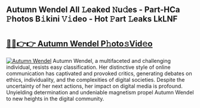 ## Autumn Wendel All 𝙻eaked 𝙽u𝚍es - Part-HCa 𝙿hotos B𝚒kini 𝚅𝚒deo - Hot 𝙿art 𝙻eaks LkLNF

# <h2><a href="http://ld1thdv.urlbe.top/?page=Autumn+Wendel">🔗🔗👉👉 Autumn Wendel P𝚑oto𝚜Vid𝚎o</a></h2>

[![Autumn Wendel](https://i.imgur.com/eBuTRDB.gif)](http://ld1thdv.urlbe.top/?page=Autumn+Wendel)
Autumn Wendel, a multifaceted and challenging individual, resists easy classification. Her distinctive style of online communication has captivated and provoked critics, generating debates on ethics, individuality, and the complexities of digital societies. Despite the uncertainty of her next actions, her impact on digital media is profound. Unyielding determination and undeniable magnetism propel Autumn Wendel to new heights in the digital community.
